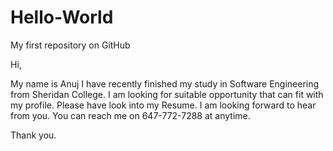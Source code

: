# Hello-World
My first repository on GitHub

Hi,

My name is Anuj
I have recently finished my study in Software Engineering from Sheridan College.
I am looking for suitable opportunity that can fit with my profile. Please have look into my Resume.
I am looking forward to hear from you. You can reach me on 647-772-7288 at anytime.


Thank you.
